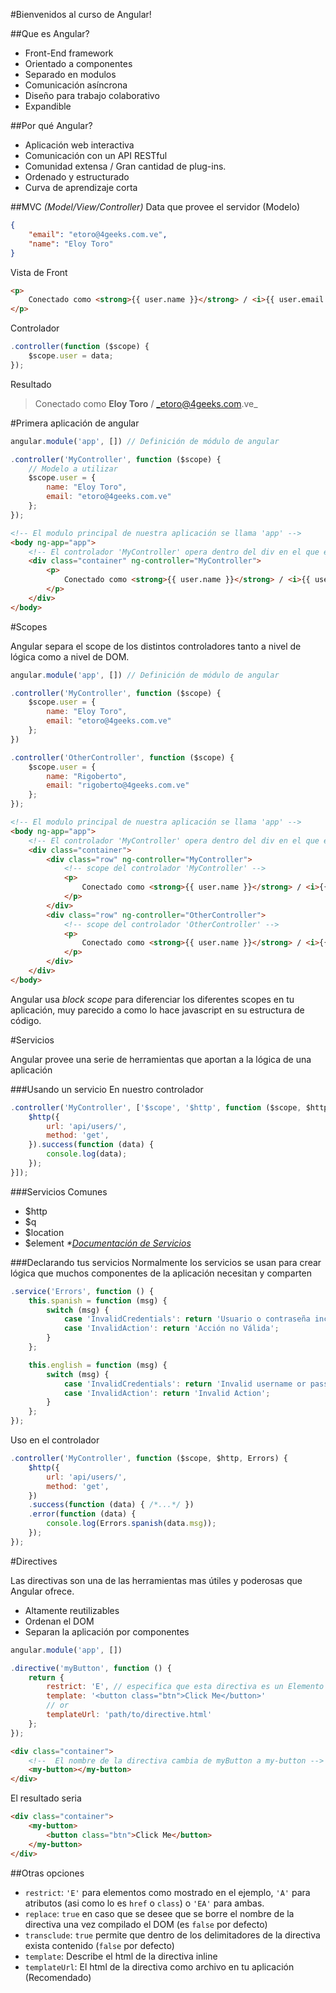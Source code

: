 #Bienvenidos al curso de Angular!

##Que es Angular?
+ Front-End framework
+ Orientado a componentes
+ Separado en modulos
+ Comunicación asíncrona
+ Diseño para trabajo colaborativo
+ Expandible

##Por qué Angular?
+ Aplicación web interactiva
+ Comunicación con un API RESTful
+ Comunidad extensa / Gran cantidad de plug-ins.
+ Ordenado y estructurado
+ Curva de aprendizaje corta

##MVC _(Model/View/Controller)_
Data que provee el servidor (Modelo)
```json
{
    "email": "etoro@4geeks.com.ve",
    "name": "Eloy Toro"
}
```
Vista de Front
```html
<p>
    Conectado como <strong>{{ user.name }}</strong> / <i>{{ user.email }}</i>
</p>
```
Controlador
```javascript
.controller(function ($scope) {
    $scope.user = data;
});
```
Resultado
> Conectado como **Eloy Toro** / _etoro@4geeks.com.ve_

#Primera aplicación de angular

```javascript
angular.module('app', []) // Definición de módulo de angular

.controller('MyController', function ($scope) {
    // Modelo a utilizar
    $scope.user = {
        name: "Eloy Toro",
        email: "etoro@4geeks.com.ve"
    };
});
```
```html
<!-- El modulo principal de nuestra aplicación se llama 'app' -->
<body ng-app="app">
    <!-- El controlador 'MyController' opera dentro del div en el que es definido -->
    <div class="container" ng-controller="MyController">
        <p>
            Conectado como <strong>{{ user.name }}</strong> / <i>{{ user.email }}</i>
        </p>
    </div>
</body>
```

#Scopes

Angular separa el scope de los distintos controladores tanto a nivel de lógica como a nivel de DOM.
```javascript
angular.module('app', []) // Definición de módulo de angular

.controller('MyController', function ($scope) {
    $scope.user = {
        name: "Eloy Toro",
        email: "etoro@4geeks.com.ve"
    };
})

.controller('OtherController', function ($scope) {
    $scope.user = {
        name: "Rigoberto",
        email: "rigoberto@4geeks.com.ve"
    };
});
```
```html
<!-- El modulo principal de nuestra aplicación se llama 'app' -->
<body ng-app="app">
    <!-- El controlador 'MyController' opera dentro del div en el que es definido -->
    <div class="container">
        <div class="row" ng-controller="MyController">
            <!-- scope del controlador 'MyController' -->
            <p>
                Conectado como <strong>{{ user.name }}</strong> / <i>{{ user.email }}</i>
            </p>
        </div>
        <div class="row" ng-controller="OtherController">
            <!-- scope del controlador 'OtherController' -->
            <p>
                Conectado como <strong>{{ user.name }}</strong> / <i>{{ user.email }}</i>
            </p>
        </div>
    </div>
</body>
```
Angular usa _block scope_ para diferenciar los diferentes scopes en tu aplicación, muy parecido a como lo hace javascript en su estructura de código.

#Servicios

Angular provee una serie de herramientas que aportan a la lógica de una aplicación

###Usando un servicio
En nuestro controlador
```javascript
.controller('MyController', ['$scope', '$http', function ($scope, $http) {
    $http({
        url: 'api/users/',
        method: 'get',
    }).success(function (data) {
        console.log(data);
    });
}]);
```

###Servicios Comunes
* $http
* $q
* $location
* $element
_*[Documentación de Servicios](https://docs.angularjs.org/api/ng/service)_

###Declarando tus servicios
Normalmente los servicios se usan para crear lógica que muchos componentes de la aplicación necesitan y comparten
```javascript
.service('Errors', function () {
    this.spanish = function (msg) {
        switch (msg) {
            case 'InvalidCredentials': return 'Usuario o contraseña incorrecta';
            case 'InvalidAction': return 'Acción no Válida';
        }
    };

    this.english = function (msg) {
        switch (msg) {
            case 'InvalidCredentials': return 'Invalid username or password';
            case 'InvalidAction': return 'Invalid Action';
        }
    };
});
```
Uso en el controlador
```javascript
.controller('MyController', function ($scope, $http, Errors) {
    $http({
        url: 'api/users/',
        method: 'get',
    })
    .success(function (data) { /*...*/ })
    .error(function (data) {
        console.log(Errors.spanish(data.msg));
    });
});
```

#Directives

Las directivas son una de las herramientas mas útiles y poderosas que Angular ofrece.
+ Altamente reutilizables
+ Ordenan el DOM
+ Separan la aplicación por componentes
```javascript
angular.module('app', [])

.directive('myButton', function () {
    return {
        restrict: 'E', // especifica que esta directiva es un Elemento de HTML
        template: '<button class="btn">Click Me</button>'
        // or
        templateUrl: 'path/to/directive.html'
    };
});
```
```html
<div class="container">
    <!--  El nombre de la directiva cambia de myButton a my-button -->
    <my-button></my-button>
</div>
```
El resultado seria
```html
<div class="container">
    <my-button>
        <button class="btn">Click Me</button>
    </my-button>
</div>
```

##Otras opciones
+ `restrict`: `'E'` para elementos como mostrado en el ejemplo, `'A'` para atributos (asi como lo es `href` o `class`) o `'EA'` para ambas.
+ `replace`: `true` en caso que se desee que se borre el nombre de la directiva una vez compilado el DOM (es `false` por defecto)
+ `transclude`: `true` permite que dentro de los delimitadores de la directiva exista contenido (`false` por defecto)
+ `template`: Describe el html de la directiva inline
+ `templateUrl`: El html de la directiva como archivo en tu aplicación (Recomendado)
